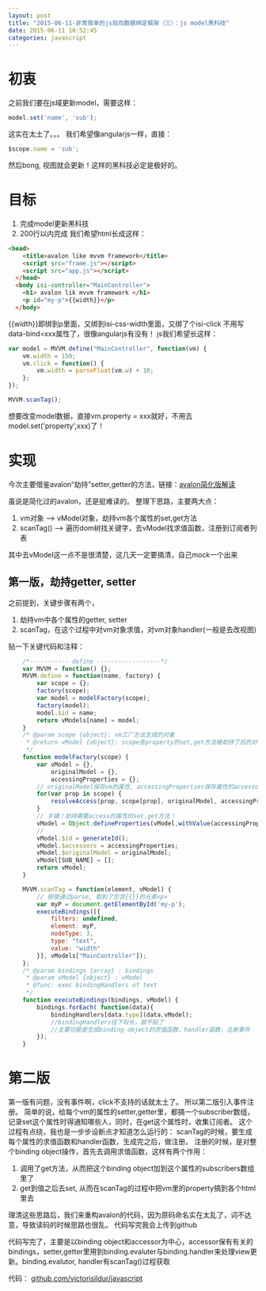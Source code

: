 ```yaml
---
layout: post
title: "2015-06-11-非常简单的js双向数据绑定框架（三）：js model黑科技"
date: 2015-06-11 10:52:45
categories: javascript
---
```

# 初衷
之前我们要在js域更新model，需要这样：
```javascript
model.set('name', 'sub');
```
这实在太土了。。。
我们希望像angularjs一样，直接：
```javascript
$scope.name = 'sub';
```
然后bong, 视图就会更新！这样的黑科技必定是极好的。
# 目标
1. 完成model更新黑科技
2. 200行以内完成
我们希望html长成这样：
```html
<head>
    <title>avalon like mvvm framework</title>
    <script src="frame.js"></script>
    <script src="app.js"></script>
  </head>
  <body isi-controller="MainController">
    <h1> avalon lik mvvm framework </h1>
    <p id="my-p">{{width}}</p>
  </body>
```
{{width}}即绑到p里面，又绑到isi-css-width里面，又绑了个isi-click
不用写data-bind=xxx属性了，很像angularjs有没有！
js我们希望长这样：
```javascript
var model = MVVM.define("MainController", function(vm) {
    vm.width = 150;
    vm.click = function() {
        vm.width = parseFloat(vm.w) + 10;
    };
});

MVVM.scanTag();
```
想要改变model数据，直接vm.property = xxx就好，不用去model.set('property',xxx)了！

# 实现
今次主要借鉴avalon“劫持”setter,getter的方法，链接：[avalon简化版解读](http://www.cnblogs.com/aaronjs/p/3614049.html)

虽说是简化过的avalon，还是挺难读的。
整理下思路，主要两大点：
1. vm对象 --> vModel对象，劫持vm各个属性的set,get方法
2. scanTag() --> 遍历dom树找关键字，去vModel找求值函数，注册到订阅者列表

其中去vModel这一点不是很清楚，这几天一定要搞清，自己mock一个出来

## 第一版，劫持getter, setter
之前提到，关键步骤有两个，
1. 劫持vm中各个属性的getter, setter
2. scanTag，在这个过程中对vm对象求值，对vm对象handler(一般是去改视图)

贴一下关键代码和注释：
```javascript
    /*----------- define ------------------*/
    var MVVM = function() {};
    MVVM.define = function(name, factory) {
        var scope = {};
        factory(scope);
        var model = modelFactory(scope);
        factory(model);
        model.$id = name;
        return vModels[name] = model;
    }
    /* @param scope {object}: vm工厂方法生成的对象
     * @return vModel {object}: scope各property的set,get方法被劫持了后的对象。
     */
    function modelFactory(scope) {
        var vModel = {},
            originalModel = {},
            accessingProperties = {};
        // originalModel保存vm的属性, accessingProperties保存属性的accessor(及属性的订阅者)
        for(var prop in scope) {
            resolveAccess(prop, scope[prop], originalModel, accessingProperties);
        }
        // 关键！劫持需要access的属性的set,get方法！
        vModel = Object.defineProperties(vModel,withValue(accessingProperties));
        //
        vModel.$id = generateId();
        vModel.$accessors = accessingProperties;
        vModel.$originalModel = originalModel;
        vModel[SUB_NAME] = [];
        return vModel;
	}
```
```javascript
    MVVM.scanTag = function(element, vModel) {
        // 假使通过parse, 取到了包含{{}}的元素<p>
        var myP = document.getElementById('my-p');
        executeBindings([{
            filters: undefined,
            element: myP,
            nodeType: 3,
            type: "text",
            value: "width"
        }], vModels["MainController"]);
    };
    /* @param bindings {array} : bindings
     * @param vModel {object} : vModel
     * @func: exec bindingHandlers of text
     */
    function executeBindings(bindings, vModel) {
        bindings.forEach( function(data){
            bindingHandlers[data.type](data,vModel); 
            //bindingHandlers往下较长，就不贴了
            //主要功能是生成binding object的求值函数，handler函数，注册事件
        });
    }    
```

# 第二版
第一版有问题，没有事件啊，click不支持的话就太土了。
所以第二版引入事件注册。
简单的说，给每个vm的属性的setter,getter里，都搞一个subscriber数组，记录set这个属性时得通知哪些人，同时，在get这个属性时，收集订阅者。
这个过程有点绕，我也是一步步设断点才知道怎么运行的：
scanTag的时候，要生成每个属性的求值函数和handler函数，生成完之后，做注册。
注册的时候，是对整个binding object操作，首先去调用求值函数，这样有两个作用：
1. 调用了get方法，从而把这个binding object加到这个属性的subscribers数组里了 
2. get到值之后去set, 从而在scanTag的过程中把vm里的property搞到各个html里去

理清这些思路后，我们来重构avalon的代码，因为原码命名实在太乱了，词不达意，导致读码的时候思路也很乱。 代码写完我会上传到github

代码写完了，主要是以binding object和accessor为中心，accessor保有有关的bindings，setter,getter里用到binding.evaluter与binding.handler来处理view更新。binding.evalutor, handler有scanTag()过程获取

代码： [github.com/victorisildur/javascript](https://github.com/victorisildur/javascript)